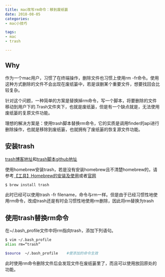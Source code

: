 ```yaml
---
title: mac改写rm命令：移到废纸篓
date: 2018-08-05
categories: 
- mac小技巧

tags:
- mac
- trash

---
```

## Why
作为一个mac用户，习惯了在终端操作，删除文件也习惯上使用rm -fr命令。使用这种方式删除的文件不会出现在废纸篓中，若是误删某个重要文件，想要找回会比较复杂。
<!-- more -->
针对这个问题，一种简单的方案是替换掉rm命令，写一个脚本，将要删除的文件移动到用户下的.Trash文件夹下，也就是废纸篓，但是有一个缺点就是，无法使用废纸篓的复原文件功能。

理想的解决方案是：使用trash脚本替换rm命令，它的实质是调用finder的api进行删除操作，也就是移除到废纸篓，也就拥有了废纸篓的恢复源文件功能。
## 安装trash
[trash博客地址](http://hasseg.org/blog/post/406/trash-files-from-the-os-x-command-line/)和[trash脚本github地址](https://github.com/ali-rantakari/trash)

使用homebrew安装trash，若是没有安装homebrew且不清楚homebrew的，请参考[【工具】Homebrew的安装及使用](https://www.jianshu.com/p/4e80b42823d5)或者[官网](https://brew.sh/index_zh-cn.html)

```bash
$ brew install trash
```

此时已经可以使用trash -fr filename，命令与rm一样。但是由于已经习惯性地使用rm命令，改成trash还是有时会习惯性地使用rm删除，因此将rm替换为trash
## 使用trash替换rm命令
在~/.bash_profile文件中将rm指向trash，添加下列语句。

```bash
$ vim ~/.bash_profile
alias rm=“trash”
```
```bash
$source  ~/.bash_profile    #使添加的命令生效
```

此时使用rm命令删除文件后会发现文件在废纸篓里了，而且可以使用放回原处的功能。